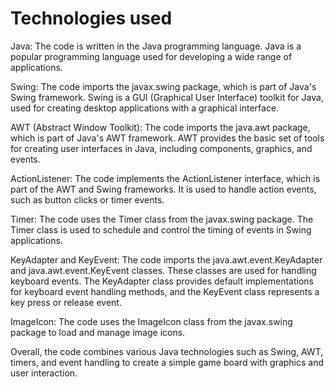 # Technologies used
Java: The code is written in the Java programming language. Java is a popular programming language used for developing a wide range of applications.

Swing: The code imports the javax.swing package, which is part of Java's Swing framework. Swing is a GUI (Graphical User Interface) toolkit for Java, used for creating desktop applications with a graphical interface.

AWT (Abstract Window Toolkit): The code imports the java.awt package, which is part of Java's AWT framework. AWT provides the basic set of tools for creating user interfaces in Java, including components, graphics, and events.

ActionListener: The code implements the ActionListener interface, which is part of the AWT and Swing frameworks. It is used to handle action events, such as button clicks or timer events.

Timer: The code uses the Timer class from the javax.swing package. The Timer class is used to schedule and control the timing of events in Swing applications.

KeyAdapter and KeyEvent: The code imports the java.awt.event.KeyAdapter and java.awt.event.KeyEvent classes. These classes are used for handling keyboard events. The KeyAdapter class provides default implementations for keyboard event handling methods, and the KeyEvent class represents a key press or release event.

ImageIcon: The code uses the ImageIcon class from the javax.swing package to load and manage image icons.

Overall, the code combines various Java technologies such as Swing, AWT, timers, and event handling to create a simple game board with graphics and user interaction.

